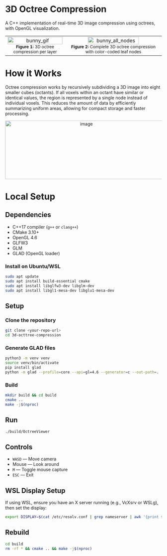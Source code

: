 # 3D Octree Compression

A C++ implementation of real-time 3D image compression using octrees, with OpenGL visualization.

<table>
  <tr>
    <td align="center">
      <img src="https://github.com/user-attachments/assets/bfb98448-b7a4-4b69-8182-5201847749fa" alt="bunny_gif" width="100%" /><br/>
      <sub><b>Figure 1:</b> 3D octree compression per layer</sub>
    </td>
    <td align="center">
      <img src="https://github.com/user-attachments/assets/70507d24-57bd-4922-ac48-ced328385b10" alt="bunny_all_nodes" width="74.5%" /><br/>
      <sub><b>Figure 2:</b> Complete 3D octree compression with color-coded leaf nodes</sub>
    </td>
  </tr>
</table>


# How it Works

Octree compression works by recursively subdividing a 3D image into eight smaller cubes (octants). If all voxels within an octant have similar or identical values, the region is represented by a single node instead of individual voxels. This reduces the amount of data by efficiently summarizing uniform areas, allowing for compact storage and faster processing.

<p align="center">
  <img width="507" height="188" alt="image" src="https://github.com/user-attachments/assets/b7ccb38a-95a3-44cb-ac2c-31cfd53cc35f" />
</p>

# Local Setup

## Dependencies

- C++17 compiler (`g++` or `clang++`)
- CMake 3.10+
- OpenGL 4.6
- GLFW3
- GLM
- GLAD (OpenGL loader)

### Install on Ubuntu/WSL

```bash
sudo apt update
sudo apt install build-essential cmake
sudo apt install libglfw3-dev libglm-dev
sudo apt install libgl1-mesa-dev libglu1-mesa-dev
```

## Setup

### Clone the repository

```bash
git clone <your-repo-url>
cd 3d-octtree-compression
```

### Generate GLAD files

```bash
python3 -m venv venv
source venv/bin/activate
pip install glad
python -m glad --profile=core --api=gl=4.6 --generator=c --out-path=.
```

### Build

```bash
mkdir build && cd build
cmake ..
make -j$(nproc)
```

## Run

```bash
./build/OctreeViewer
```

## Controls

- `WASD` — Move camera
- Mouse — Look around
- `M` — Toggle mouse capture
- `ESC` — Exit

## WSL Display Setup

If using WSL, ensure you have an X server running (e.g., VcXsrv or WSLg), then set the display:

```bash
export DISPLAY=$(cat /etc/resolv.conf | grep nameserver | awk '{print $2}'):0.0
```

## Rebuild

```bash
cd build
rm -rf * && cmake .. && make -j$(nproc)
```
